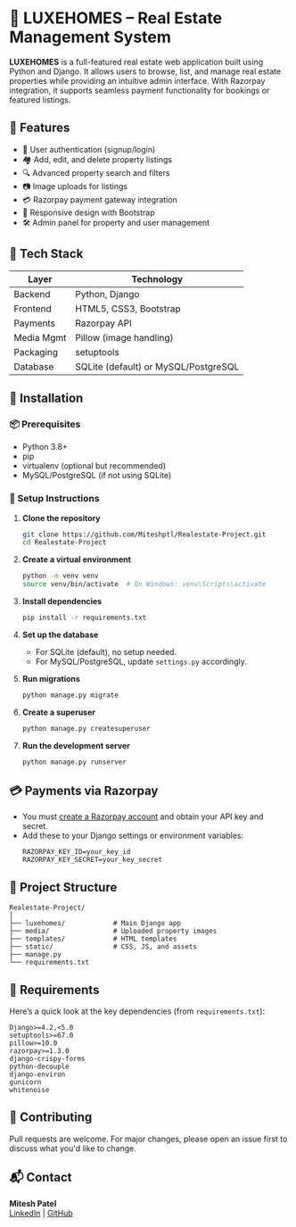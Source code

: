 
# 🏡 LUXEHOMES – Real Estate Management System

**LUXEHOMES** is a full-featured real estate web application built using Python and Django. It allows users to browse, list, and manage real estate properties while providing an intuitive admin interface. With Razorpay integration, it supports seamless payment functionality for bookings or featured listings.

## 🌟 Features

- 🔐 User authentication (signup/login)
- 🏘️ Add, edit, and delete property listings
- 🔍 Advanced property search and filters
- 📷 Image uploads for listings
- 💳 Razorpay payment gateway integration
- 📱 Responsive design with Bootstrap
- 🛠️ Admin panel for property and user management

## 🧰 Tech Stack

| Layer       | Technology            |
|-------------|------------------------|
| Backend     | Python, Django         |
| Frontend    | HTML5, CSS3, Bootstrap |
| Payments    | Razorpay API           |
| Media Mgmt  | Pillow (image handling)|
| Packaging   | setuptools             |
| Database    | SQLite (default) or MySQL/PostgreSQL |

## 🚀 Installation

### 📦 Prerequisites

- Python 3.8+
- pip
- virtualenv (optional but recommended)
- MySQL/PostgreSQL (if not using SQLite)

### 🔧 Setup Instructions

1. **Clone the repository**
   ```bash
   git clone https://github.com/Miteshptl/Realestate-Project.git
   cd Realestate-Project
   ```

2. **Create a virtual environment**
   ```bash
   python -m venv venv
   source venv/bin/activate  # On Windows: venv\Scripts\activate
   ```

3. **Install dependencies**
   ```bash
   pip install -r requirements.txt
   ```

4. **Set up the database**
   - For SQLite (default), no setup needed.
   - For MySQL/PostgreSQL, update `settings.py` accordingly.

5. **Run migrations**
   ```bash
   python manage.py migrate
   ```

6. **Create a superuser**
   ```bash
   python manage.py createsuperuser
   ```

7. **Run the development server**
   ```bash
   python manage.py runserver
   ```

## 💳 Payments via Razorpay

- You must [create a Razorpay account](https://razorpay.com/) and obtain your API key and secret.
- Add these to your Django settings or environment variables:
  ```env
  RAZORPAY_KEY_ID=your_key_id
  RAZORPAY_KEY_SECRET=your_key_secret
  ```

## 📁 Project Structure

```
Realestate-Project/
│
├── luxehomes/            # Main Django app
├── media/                # Uploaded property images
├── templates/            # HTML templates
├── static/               # CSS, JS, and assets
├── manage.py
└── requirements.txt
```

## 📄 Requirements

Here’s a quick look at the key dependencies (from `requirements.txt`):

```
Django>=4.2,<5.0
setuptools>=67.0
pillow>=10.0
razorpay>=1.3.0
django-crispy-forms
python-decouple
django-environ
gunicorn
whitenoise
```


## 🙌 Contributing

Pull requests are welcome. For major changes, please open an issue first to discuss what you'd like to change.

## 📬 Contact

**Mitesh Patel**  
[LinkedIn](https://www.linkedin.com/in/miteshptl/) | [GitHub](https://github.com/Miteshptl)
